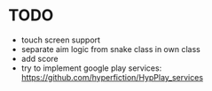 TODO
====
* touch screen support
* separate aim logic from snake class in own class
* add score
* try to implement google play services: https://github.com/hyperfiction/HypPlay_services
